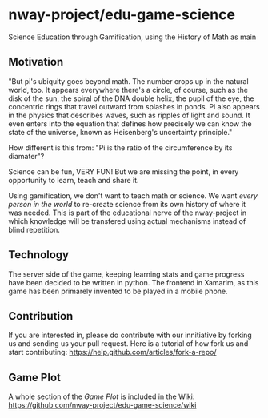 # nway-project/edu-game-science
Science Education through Gamification, using the History of Math as main

## Motivation
"But pi's ubiquity goes beyond math. The number crops up in the natural world, too. It appears everywhere there's a circle, of course, such as the disk of the sun, the spiral of the DNA double helix, the pupil of the eye, the concentric rings that travel outward from splashes in ponds. Pi also appears in the physics that describes waves, such as ripples of light and sound. It even enters into the equation that defines how precisely we can know the state of the universe, known as Heisenberg's uncertainty principle."

How different is this from: "Pi is the ratio of the circumference by its diamater"?

Science can be fun, VERY FUN! But we are missing the point, in every opportunity to learn, teach and share it.

Using gamification, we don't want to teach math or science. We want _every person in the world_ to re-create science from its own history of where it was needed. This is part of the educational nerve of the nway-project in which knowledge will be transfered using actual mechanisms instead of blind repetition.

## Technology
The server side of the game, keeping learning stats and game progress have been decided to be written in python.
The frontend in Xamarim, as this game has been primarely invented to be played in a mobile phone.

## Contribution
If you are interested in, please do contribute with our innitiative by forking us and sending us your pull request. Here is a tutorial of how fork us and start contributing:
https://help.github.com/articles/fork-a-repo/

## Game Plot
A whole section of the *Game Plot* is included in the Wiki:
https://github.com/nway-project/edu-game-science/wiki
